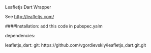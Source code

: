 Leafletjs Dart Wrapper 

See http://leafletjs.com/

####Installation:
add this code in pubspec.yalm

<p>dependencies:</p>
	leafletjs_dart:
	        git: https://github.com/vgordievskiy/leafletjs_dart.git.git
